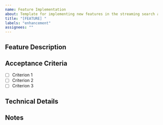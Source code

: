```yaml
---
name: Feature Implementation
about: Template for implementing new features in the streaming search app
title: "[FEATURE] "
labels: "enhancement"
assignees: ""
---
```


## Feature Description

<!-- Briefly describe what this feature does and why it's needed -->

## Acceptance Criteria

<!-- List the requirements that must be met for this feature to be considered complete -->

- [ ] Criterion 1
- [ ] Criterion 2
- [ ] Criterion 3

## Technical Details

<!-- Optional: Add any technical notes or implementation approach -->

## Notes

<!-- Any other information that might be helpful -->
